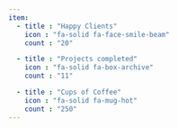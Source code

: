 ```yaml
---
item:
  - title : "Happy Clients"
    icon : "fa-solid fa-face-smile-beam"
    count : "20"

  - title : "Projects completed"
    icon : "fa-solid fa-box-archive"
    count : "11"

  - title : "Cups of Coffee"
    icon : "fa-solid fa-mug-hot"
    count : "250"
---
```

